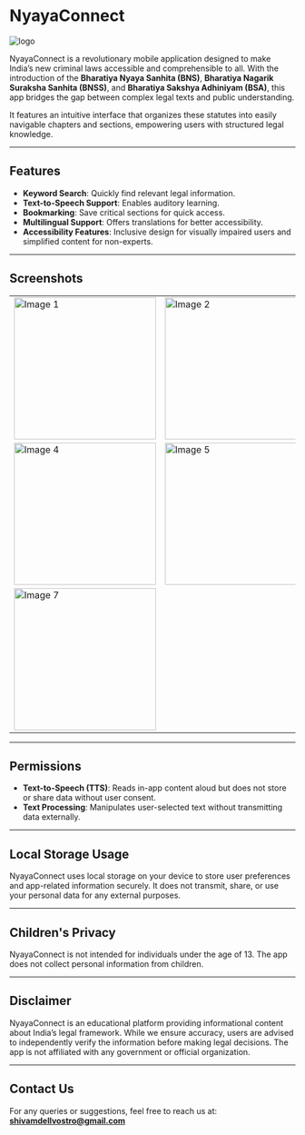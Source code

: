 # NyayaConnect  

![logo](https://github.com/user-attachments/assets/13655b3a-663c-43da-a204-cec87babe6c7)  

NyayaConnect is a revolutionary mobile application designed to make India’s new criminal laws accessible and comprehensible to all. With the introduction of the **Bharatiya Nyaya Sanhita (BNS)**, **Bharatiya Nagarik Suraksha Sanhita (BNSS)**, and **Bharatiya Sakshya Adhiniyam (BSA)**, this app bridges the gap between complex legal texts and public understanding.  

It features an intuitive interface that organizes these statutes into easily navigable chapters and sections, empowering users with structured legal knowledge.  

---

## Features  

- **Keyword Search**: Quickly find relevant legal information.  
- **Text-to-Speech Support**: Enables auditory learning.  
- **Bookmarking**: Save critical sections for quick access.  
- **Multilingual Support**: Offers translations for better accessibility.  
- **Accessibility Features**: Inclusive design for visually impaired users and simplified content for non-experts.  

---

## Screenshots  

<table>
  <tr>
    <td><img src="https://github.com/user-attachments/assets/cd63eac7-7728-4af7-a31e-bc9707d52475" alt="Image 1" width="250"></td>
    <td><img src="https://github.com/user-attachments/assets/d2d33c63-6768-4cae-994d-b9a379a1a3ae" alt="Image 2" width="250"></td>
    <td><img src="https://github.com/user-attachments/assets/3a087b56-1218-4e71-a8be-3f7e8db28121" alt="Image 3" width="250"></td>
  </tr>
  <tr>
    <td><img src="https://github.com/user-attachments/assets/bd884cf4-bf56-4adb-b817-f9a0ad661f3b" alt="Image 4" width="250"></td>
    <td><img src="https://github.com/user-attachments/assets/24190bb5-094d-4e35-b517-19fde627e4f7" alt="Image 5" width="250"></td>
    <td><img src="https://github.com/user-attachments/assets/23eb3182-0192-46e6-9f58-e0b3f05354b3" alt="Image 6" width="250"></td>
  </tr>
  <tr>
    <td><img src="https://github.com/user-attachments/assets/375f1068-dcc6-47a9-b5af-0296d93844ee" alt="Image 7" width="250"></td>
  </tr>
</table>  

---

## Permissions  

- **Text-to-Speech (TTS)**: Reads in-app content aloud but does not store or share data without user consent.  
- **Text Processing**: Manipulates user-selected text without transmitting data externally.  

---

## Local Storage Usage  

NyayaConnect uses local storage on your device to store user preferences and app-related information securely. It does not transmit, share, or use your personal data for any external purposes.  

---

## Children's Privacy  

NyayaConnect is not intended for individuals under the age of 13. The app does not collect personal information from children.  

---

## Disclaimer  

NyayaConnect is an educational platform providing informational content about India’s legal framework. While we ensure accuracy, users are advised to independently verify the information before making legal decisions. The app is not affiliated with any government or official organization.  

---

## Contact Us  

For any queries or suggestions, feel free to reach us at:  
**shivamdellvostro@gmail.com**  
